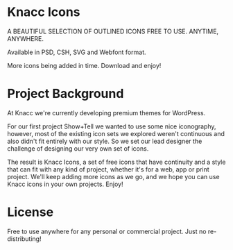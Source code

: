 Knacc Icons
===========

A BEAUTIFUL SELECTION OF OUTLINED ICONS FREE TO USE. ANYTIME, ANYWHERE.

Available in PSD, CSH, SVG and Webfont format.

More icons being added in time. Download and enjoy!


Project Background
==================

At Knacc we're currently developing premium themes for WordPress.

For our first project Show+Tell we wanted to use some nice iconography, however, most of the existing icon sets we explored weren't continuous and also didn't fit entirely with our style. So we set our lead designer the challenge of designing our very own set of icons.

The result is Knacc Icons, a set of free icons that have continuity and a style that can fit with any kind of project, whether it's for a web, app or print project. We'll keep adding more icons as we go, and we hope you can use Knacc icons in your own projects. Enjoy!

License
=======

Free to use anywhere for any personal or commercial project. Just no re-distributing!